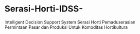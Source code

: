 # Serasi-Horti-IDSS-
Intelligent Decision Support System Serasi Horti Pemaduserasian Permintaan Pasar dan Produksi Untuk Komoditas Hortikultura

<br />
<p align="center">
  <a href="#">
    <img src="">
  </a>
</p>
<br>

